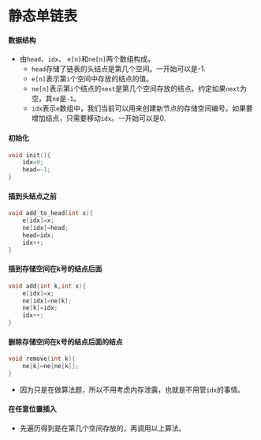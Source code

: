 # 静态单链表

#### 数据结构

- 由`head`、`idx`、 `e[n]`和`ne[n]`两个数组构成。
	- `head`存储了链表的头结点是第几个空间。一开始可以是-1.
	- `e[n]`表示第`i`个空间中存放的结点的值。
	- `ne[n]`表示第`i`个结点的`next`是第几个空间存放的结点。约定如果`next`为空，其`ne`是`-1`。
	- `idx`表示`e`数组中，我们当前可以用来创建新节点的存储空间编号。如果要增加结点，只需要移动`idx`。一开始可以是0.



#### 初始化

```c++
void init(){
    idx=0;
    head=-1;
}
```



#### 插到头结点之前

```c++
void add_to_head(int x){
    e[idx]=x;
    ne[idx]=head;
    head=idx;
    idx++;
}
```



#### 插到存储空间在k号的结点后面

```c++
void add(int k,int x){
    e[idx]=x;
    ne[idx]=ne[k];
    ne[k]=idx;
    idx++;
}
```



#### 删除存储空间在k号的结点后面的结点

```c++
void remove(int k){
	ne[k]=ne[ne[k]];
}
```

- 因为只是在做算法题，所以不用考虑内存泄露，也就是不用管`idx`的事情。



#### 在任意位置插入

- 先遍历得到是在第几个空间存放的，再调用以上算法。
